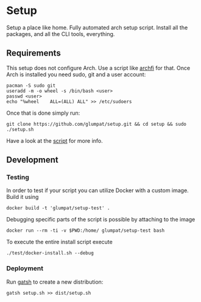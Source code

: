 # Setup

Setup a place like home. Fully automated arch setup script. Install all the packages, and all the CLI tools, everything.

## Requirements

This setup does not configure Arch. Use a script like [archfi](https://github.com/MatMoul/archfi) for that. Once Arch is installed you need sudo, git and a user account: 

```
pacman -S sudo git
useradd -m -o wheel -s /bin/bash <user>
passwd <user>
echo "%wheel    ALL=(ALL) ALL" >> /etc/sudoers
```

Once that is done simply run: 

```
git clone https://github.com/glumpat/setup.git && cd setup && sudo ./setup.sh
```

Have a look at the [script](setup.sh) for more info.


## Development

### Testing 
In order to test if your script you can utilize Docker with a custom image. Build it using

```
docker build -t 'glumpat/setup-test' .
```

Debugging specific parts of the script is possible by attaching to the image
```
docker run --rm -ti -v $PWD:/home/ glumpat/setup-test bash
```

To execute the entire install script execute

```
./test/docker-install.sh --debug
```

### Deployment

Run [gatsh](https://github.com/hschne/gatsh/tree/master) to create a new distribution: 

```
gatsh setup.sh >> dist/setup.sh
```


